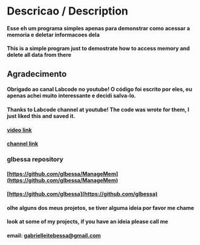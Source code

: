 # Descricao / Description 
#### Esse eh um programa simples apenas para demonstrar como acessar a memoria e deletar informacoes dela
#### This is a simple program just to demostrate how to access memory and delete all data from there

## Agradecimento 
#### Obrigado ao canal Labcode no youtube! O código foi escrito por eles, eu apenas achei muito interessante e decidi salva-lo.
#### Thanks to Labcode channel at youtube! The code was wrote for them, I just liked this and saved it.
#### [video link](https://www.youtube.com/watch?v=sJbManhFNac)
#### [channel link](https://www.youtube.com/channel/UCRTVbLbFDuFUv5_3xM1QhYg)



### glbessa repository
#### [https://github.com/glbessa/ManageMem](https://github.com/glbessa/ManageMem)
#### [https://github.com/glbessa](https://github.com/glbessa)
#### olhe alguns dos meus projetos, se tiver alguma ideia por favor me chame
#### look at some of my projects, if you have an ideia please call me
#### email: gabrielleitebessa@gmail.com